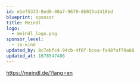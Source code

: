 ```yaml
---
id: e1ef5333-8ed8-40a7-9670-8b925a1418bd
blueprint: sponsor
title: Meindl
logo:
  - meindl_logo.png
sponsor_level:
  - in-kind
updated_by: 8c7ebfc4-94cb-4f6f-bcea-fa48faf79a68
updated_at: 1678547486
---
```

https://meindl.de/?lang=en